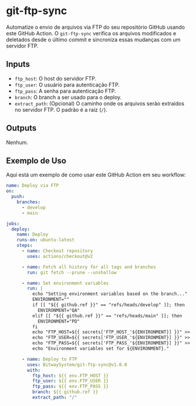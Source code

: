 
# git-ftp-sync

Automatize o envio de arquivos via FTP do seu repositório GitHub usando este GitHub Action. O `git-ftp-sync` verifica os arquivos modificados e deletados desde o último commit e sincroniza essas mudanças com um servidor FTP.

## Inputs

- `ftp_host`: O host do servidor FTP.
- `ftp_user`: O usuário para autenticação FTP.
- `ftp_pass`: A senha para autenticação FTP.
- `branch`: O branch a ser usado para o deploy.
- `extract_path`: (Opcional) O caminho onde os arquivos serão extraídos no servidor FTP. O padrão é a raiz (`/`).

## Outputs

Nenhum.

## Exemplo de Uso

Aqui está um exemplo de como usar este GitHub Action em seu workflow:

```yaml
name: Deploy via FTP
on:
  push:
    branches:
      - develop
      - main

jobs:
  deploy:
    name: Deploy
    runs-on: ubuntu-latest
    steps:
      - name: Checkout repository
        uses: actions/checkout@v2

      - name: Fetch all history for all tags and branches
        run: git fetch --prune --unshallow

      - name: Set environment variables
        run: |
          echo "Setting environment variables based on the branch..."
          ENVIRONMENT=""
          if [[ "${{ github.ref }}" == "refs/heads/develop" ]]; then
            ENVIRONMENT="QA"
          elif [[ "${{ github.ref }}" == "refs/heads/main" ]]; then
            ENVIRONMENT="PD"
          fi
          echo "FTP_HOST=${{ secrets['FTP_HOST_'${ENVIRONMENT}] }}" >> $GITHUB_ENV
          echo "FTP_USER=${{ secrets['FTP_USER_'${ENVIRONMENT}] }}" >> $GITHUB_ENV
          echo "FTP_PASS=${{ secrets['FTP_PASS_'${ENVIRONMENT}] }}" >> $GITHUB_ENV
          echo "Environment variables set for ${ENVIRONMENT}."

      - name: Deploy to FTP
        uses: BitwaySystem/git-ftp-sync@v1.0.0
        with:
          ftp_host: ${{ env.FTP_HOST }}
          ftp_user: ${{ env.FTP_USER }}
          ftp_pass: ${{ env.FTP_PASS }}
          branch: ${{ github.ref }}
          extract_path: "/"
```